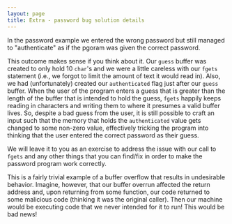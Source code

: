 ```yaml
---
layout: page
title: Extra - password bug solution details
---
```


In the password example we entered the wrong password but still managed to "authenticate" as if the pgoram was given the correct password.

This outcome makes sense if you think about it.
Our `guess` buffer was created to only hold 10 `char`'s and we were a little careless with our `fgets` statement (i.e., we forgot to limit the amount of text it would read in).
Also, we had (unfortunately) created our `authenticated` flag just after our `guess` buffer.
When the user of the program enters a guess that is greater than the length of the buffer that is intended to hold the guess, `fgets` happily keeps reading in characters and writing them to where it presumes a valid buffer lives.
So, despite a bad guess from the user, it is still possible to craft an input such that the memory that holds the `authenticated` value gets changed to some non-zero value, effectively tricking the program into thinking that the user entered the correct password as their guess.


We will leave it to you as an exercise to address the issue with our call to `fgets` and any other things that you can find/fix in order to make the password program work correctly.

This is a fairly trivial example of a buffer overflow that results in undesirable behavior.
Imagine, however, that our buffer overrun affected the return address and, upon returning from some function, our code returned to some malicious code (thinking it was the original caller).
Then our machine would be executing code that we never intended for it to run!
This would be bad news!
